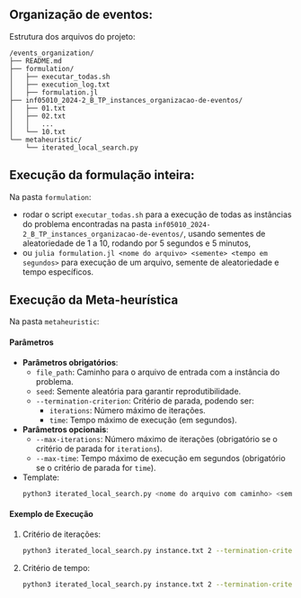 ## Organização de eventos: 

Estrutura dos arquivos do projeto:
```
/events_organization/
├── README.md
├── formulation/
│   ├── executar_todas.sh
│   ├── execution_log.txt
│   ├── formulation.jl
├── inf05010_2024-2_B_TP_instances_organizacao-de-eventos/
│   ├── 01.txt
│   ├── 02.txt
│   │   ...
│   └── 10.txt
└── metaheuristic/
    └── iterated_local_search.py
```

## Execução da formulação inteira:
Na pasta `formulation`:
- rodar o script `executar_todas.sh` para a execução de todas as instâncias do problema encontradas na pasta `inf05010_2024-2_B_TP_instances_organizacao-de-eventos/`, usando sementes de aleatoriedade de 1 a 10, rodando por 5 segundos e 5 minutos, 
- ou `julia formulation.jl <nome do arquivo> <semente> <tempo em segundos>` para execução de um arquivo, semente de aleatoriedade e tempo específicos.

## Execução da Meta-heurística
Na pasta `metaheuristic`: 
#### **Parâmetros**
- **Parâmetros obrigatórios**:
  - `file_path`: Caminho para o arquivo de entrada com a instância do problema.
  - `seed`: Semente aleatória para garantir reprodutibilidade.
  - `--termination-criterion`: Critério de parada, podendo ser:
    - `iterations`: Número máximo de iterações.
    - `time`: Tempo máximo de execução (em segundos).
- **Parâmetros opcionais**:
  - `--max-iterations`: Número máximo de iterações (obrigatório se o critério de parada for `iterations`).
  - `--max-time`: Tempo máximo de execução em segundos (obrigatório se o critério de parada for `time`).
- Template:
  ```bash
  python3 iterated_local_search.py <nome do arquivo com caminho> <semente> --termination-criterion <criterio de parada> <--max-iterations ou --max-time> <número máximo de iterações ou tempo>

#### **Exemplo de Execução**
1. Critério de iterações:
   ```bash
   python3 iterated_local_search.py instance.txt 2 --termination-criterion iterations --max-iterations 1000
2. Critério de tempo:
   ```bash
   python3 iterated_local_search.py instance.txt 2 --termination-criterion time --max-time 5